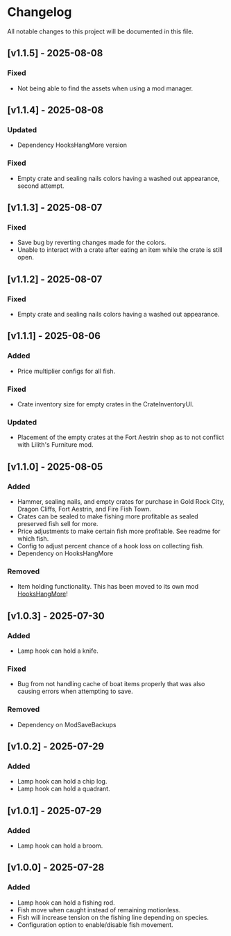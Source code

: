# Changelog

All notable changes to this project will be documented in this file.

## [v1.1.5] - 2025-08-08

### Fixed
- Not being able to find the assets when using a mod manager.

## [v1.1.4] - 2025-08-08

### Updated
- Dependency HooksHangMore version

### Fixed
- Empty crate and sealing nails colors having a washed out appearance, second attempt.

## [v1.1.3] - 2025-08-07

### Fixed
- Save bug by reverting changes made for the colors.
- Unable to interact with a crate after eating an item while the crate is still open.

## [v1.1.2] - 2025-08-07

### Fixed
- Empty crate and sealing nails colors having a washed out appearance.

## [v1.1.1] - 2025-08-06

### Added
- Price multiplier configs for all fish.

### Fixed
- Crate inventory size for empty crates in the CrateInventoryUI.

### Updated
- Placement of the empty crates at the Fort Aestrin shop as to not conflict with Lilith's Furniture mod.

## [v1.1.0] - 2025-08-05

### Added
- Hammer, sealing nails, and empty crates for purchase in Gold Rock City, Dragon Cliffs, Fort Aestrin, and Fire Fish Town.
- Crates can be sealed to make fishing more profitable as sealed preserved fish sell for more.
- Price adjustments to make certain fish more profitable. See readme for which fish.
- Config to adjust percent chance of a hook loss on collecting fish.
- Dependency on HooksHangMore

### Removed
- Item holding functionality. This has been moved to its own mod [HooksHangMore](https://github.com/bryon82/SailwindHooksHangMore)!

## [v1.0.3] - 2025-07-30

### Added
- Lamp hook can hold a knife.

### Fixed
- Bug from not handling cache of boat items properly that was also causing errors when attempting to save.

### Removed
- Dependency on ModSaveBackups

## [v1.0.2] - 2025-07-29

### Added
- Lamp hook can hold a chip log.
- Lamp hook can hold a quadrant.

## [v1.0.1] - 2025-07-29

### Added
- Lamp hook can hold a broom.

## [v1.0.0] - 2025-07-28

### Added
- Lamp hook can hold a fishing rod.
- Fish move when caught instead of remaining motionless.
- Fish will increase tension on the fishing line depending on species.
- Configuration option to enable/disable fish movement.
